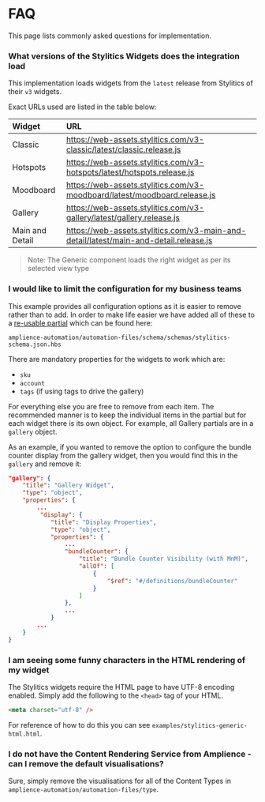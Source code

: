 # FAQ
This page lists commonly asked questions for implementation.

### What versions of the Stylitics Widgets does the integration load
This implementation loads widgets from the `latest` release from Stylitics of their `v3` widgets.

Exact URLs used are listed in the table below:

|Widget|URL|
|:----|:----|
|Classic|https://web-assets.stylitics.com/v3-classic/latest/classic.release.js|
|Hotspots|https://web-assets.stylitics.com/v3-hotspots/latest/hotspots.release.js|
|Moodboard|https://web-assets.stylitics.com/v3-moodboard/latest/moodboard.release.js|
|Gallery|https://web-assets.stylitics.com/v3-gallery/latest/gallery.release.js|
|Main and Detail|https://web-assets.stylitics.com/v3-main-and-detail/latest/main-and-detail.release.js|

> Note: The Generic component loads the right widget as per its selected view type

### I would like to limit the configuration for my business teams

This example provides all configuration options as it is easier to remove rather than to add. In order to make life easier we have added all of these to a [re-usable partial](https://amplience.com/developers/docs/schema-reference/schema-examples/partials/simple-partial/) which can be found here:

`amplience-automation/automation-files/schema/schemas/stylitics-schema.json.hbs`

There are mandatory properties for the widgets to work which are:
* `sku`
* `account`
* `tags` (if using tags to drive the gallery)

For everything else you are free to remove from each item. The recommended manner is to keep the individual items in the partial but for each widget there is its own object. For example, all Gallery partials are in a `gallery` object.

As an example, if you wanted to remove the option to configure the bundle counter display from the gallery widget, then you would find this in the `gallery` and remove it:

```json
"gallery": {
    "title": "Gallery Widget",
    "type": "object",
    "properties": {
        ...
         "display": {
            "title": "Display Properties",
            "type": "object",
            "properties": {
                ...
                "bundleCounter": {
                    "title": "Bundle Counter Visibility (with MnM)",
                    "allOf": [
                        {
                            "$ref": "#/definitions/bundleCounter"
                        }
                    ]
                },
                ...
            }
        ...
    }
}
```

### I am seeing some funny characters in the HTML rendering of my widget

The Stylitics widgets require the HTML page to have UTF-8 encoding enabled. Simply add the following to the `<head>` tag of your HTML.

```html
<meta charset="utf-8" />
```
For reference of how to do this you can see `examples/stylitics-generic-html.html`.

### I do not have the Content Rendering Service from Amplience - can I remove the default visualisations?

Sure, simply remove the visualisations for all of the Content Types in `amplience-automation/automation-files/type`.
